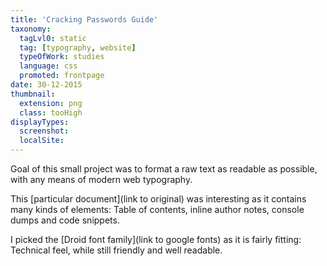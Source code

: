 ```yaml
---
title: 'Cracking Passwords Guide'
taxonomy:
  tagLvl0: static
  tag: [typography, website]
  typeOfWork: studies
  language: css
  promoted: frontpage
date: 30-12-2015
thumbnail:
  extension: png
  class: tooHigh
displayTypes:
  screenshot:
  localSite:
---
```

Goal of this small project was to format a raw text as readable as possible, with any means of modern web typography.

This [particular document](link to original) was interesting as it contains many kinds of elements: Table of contents, inline author notes, 
console dumps and code snippets.

I picked the [Droid font family](link to google fonts) as it is fairly fitting: Technical feel, while still friendly and well readable.